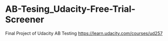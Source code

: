 # AB-Tesing_Udacity-Free-Trial-Screener
Final Project of Udacity AB Testing
https://learn.udacity.com/courses/ud257
